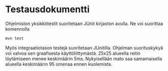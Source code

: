 # Testausdokumentti

Ohjelmiston yksikkötestit suoritetaan JUnit kirjaston avulla. Ne
voi suorittaa komennolla

```
mvn test
```
Myös integraatiotason testejä suoritetaan JUnitilla.
Ohjelman suorituskykyä voi valvoa sen graafisesta käyttöliittymästä.
25x25 alueella reitin löytämiseen menee keskimäärin 5ms.
Nykyisellään mato saa samamaisella alueella keskimäärin 95 omenaa ennen
kuolemista.
